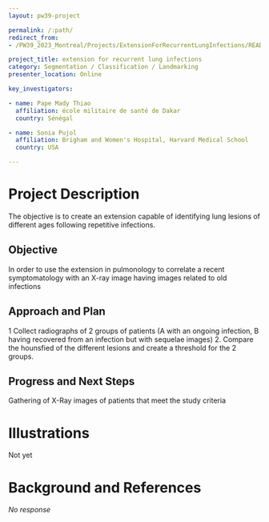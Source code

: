 ```yaml
---
layout: pw39-project

permalink: /:path/
redirect_from:
- /PW39_2023_Montreal/Projects/ExtensionForRecurrentLungInfections/README.html

project_title: extension for recurrent lung infections
category: Segmentation / Classification / Landmarking
presenter_location: Online

key_investigators:

- name: Pape Mady Thiao
  affiliation: école militaire de santé de Dakar
  country: Sénégal

- name: Sonia Pujol
  affiliation: Brigham and Women's Hospital, Harvard Medical School
  country: USA

---
```


# Project Description

<!-- Add a short paragraph describing the project. -->

The objective is to create an extension capable of identifying lung lesions of different ages following repetitive infections.

## Objective

<!-- Describe here WHAT you would like to achieve (what you will have as end result). -->

In order to use the extension in pulmonology to correlate a recent symptomatology with an X-ray image having images related to old infections

## Approach and Plan

<!-- Describe here HOW you would like to achieve the objectives stated above. -->

1 Collect radiographs of 2 groups of patients (A with an ongoing infection, B having recovered from an infection but with sequelae images)
2\. Compare the hounsfied of the different lesions and create a threshold for the 2 groups.

## Progress and Next Steps

<!-- Update this section as you make progress, describing of what you have ACTUALLY DONE.
     If there are specific steps that you could not complete then you can describe them here, too. -->

Gathering of X-Ray images of patients that meet the study criteria

# Illustrations

<!-- Add pictures and links to videos that demonstrate what has been accomplished. -->

Not yet

# Background and References

<!-- If you developed any software, include link to the source code repository.
     If possible, also add links to sample data, and to any relevant publications. -->

*No response*
